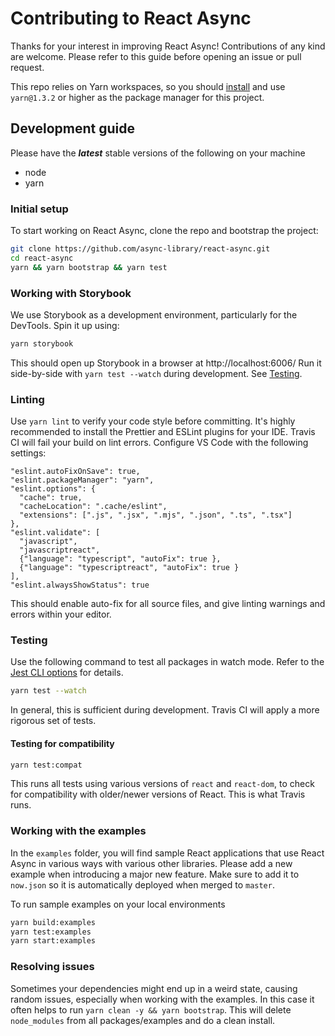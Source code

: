 # Contributing to React Async

Thanks for your interest in improving React Async! Contributions of any kind are welcome. Please refer to this guide before opening an issue or pull request.

This repo relies on Yarn workspaces, so you should [install](https://yarnpkg.com/en/docs/install) and use `yarn@1.3.2` or higher as the package manager for this project.

## Development guide

Please have the **_latest_** stable versions of the following on your machine

- node
- yarn

### Initial setup

To start working on React Async, clone the repo and bootstrap the project:

```sh
git clone https://github.com/async-library/react-async.git
cd react-async
yarn && yarn bootstrap && yarn test
```

### Working with Storybook

We use Storybook as a development environment, particularly for the DevTools. Spin it up using:

```sh
yarn storybook
```

This should open up Storybook in a browser at http://localhost:6006/
Run it side-by-side with `yarn test --watch` during development. See [Testing](#testing).

### Linting

Use `yarn lint` to verify your code style before committing. It's highly recommended to install the Prettier and ESLint plugins for your IDE. Travis CI will fail your build on lint errors. Configure VS Code with the following settings:

```plaintext
"eslint.autoFixOnSave": true,
"eslint.packageManager": "yarn",
"eslint.options": {
  "cache": true,
  "cacheLocation": ".cache/eslint",
  "extensions": [".js", ".jsx", ".mjs", ".json", ".ts", ".tsx"]
},
"eslint.validate": [
  "javascript",
  "javascriptreact",
  {"language": "typescript", "autoFix": true },
  {"language": "typescriptreact", "autoFix": true }
],
"eslint.alwaysShowStatus": true
```

This should enable auto-fix for all source files, and give linting warnings and errors within your editor.

### Testing

Use the following command to test all packages in watch mode. Refer to the [Jest CLI options](https://jestjs.io/docs/en/cli#options) for details.

```sh
yarn test --watch
```

In general, this is sufficient during development. Travis CI will apply a more rigorous set of tests.

#### Testing for compatibility

```sh
yarn test:compat
```

This runs all tests using various versions of `react` and `react-dom`, to check for compatibility with older/newer versions of React. This is what Travis runs.

### Working with the examples

In the `examples` folder, you will find sample React applications that use React Async in various ways with various other libraries. Please add a new example when introducing a major new feature. Make sure to add it to `now.json` so it is automatically deployed when merged to `master`.

To run sample examples on your local environments

```sh
yarn build:examples
yarn test:examples
yarn start:examples
```

### Resolving issues

Sometimes your dependencies might end up in a weird state, causing random issues, especially when working with the examples. In this case it often helps to run `yarn clean -y && yarn bootstrap`. This will delete `node_modules` from all packages/examples and do a clean install.

